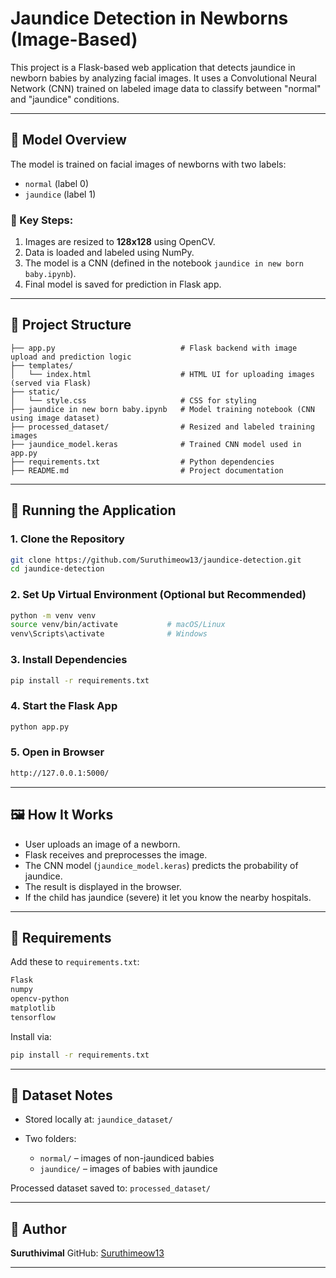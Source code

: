 # Jaundice Detection in Newborns (Image-Based)

This project is a Flask-based web application that detects jaundice in newborn babies by analyzing facial images. It uses a Convolutional Neural Network (CNN) trained on labeled image data to classify between "normal" and "jaundice" conditions.

---

## 🧠 Model Overview

The model is trained on facial images of newborns with two labels:

* `normal` (label 0)
* `jaundice` (label 1)

### 🔧 Key Steps:

1. Images are resized to **128x128** using OpenCV.
2. Data is loaded and labeled using NumPy.
3. The model is a CNN (defined in the notebook `jaundice in new born baby.ipynb`).
4. Final model is saved for prediction in Flask app.

---

## 📂 Project Structure

```
├── app.py                            # Flask backend with image upload and prediction logic
├── templates/
│   └── index.html                    # HTML UI for uploading images (served via Flask)
├── static/
│   └── style.css                     # CSS for styling
├── jaundice in new born baby.ipynb   # Model training notebook (CNN using image dataset)
├── processed_dataset/                # Resized and labeled training images
├── jaundice_model.keras              # Trained CNN model used in app.py
├── requirements.txt                  # Python dependencies
├── README.md                         # Project documentation
```

---

## 🚀 Running the Application

### 1. Clone the Repository

```bash
git clone https://github.com/Suruthimeow13/jaundice-detection.git
cd jaundice-detection
```

### 2. Set Up Virtual Environment (Optional but Recommended)

```bash
python -m venv venv
source venv/bin/activate           # macOS/Linux
venv\Scripts\activate              # Windows
```

### 3. Install Dependencies

```bash
pip install -r requirements.txt
```

### 4. Start the Flask App

```bash
python app.py
```

### 5. Open in Browser

```bash
http://127.0.0.1:5000/
```

---

## 🖼️ How It Works

* User uploads an image of a newborn.
* Flask receives and preprocesses the image.
* The CNN model (`jaundice_model.keras`) predicts the probability of jaundice.
* The result is displayed in the browser.
* If the child has jaundice (severe) it let you know the nearby hospitals.

---

## 📎 Requirements

Add these to `requirements.txt`:

```txt
Flask
numpy
opencv-python
matplotlib
tensorflow
```

Install via:

```bash
pip install -r requirements.txt
```

---

## 📸 Dataset Notes

* Stored locally at: `jaundice_dataset/`
* Two folders:

  * `normal/` – images of non-jaundiced babies
  * `jaundice/` – images of babies with jaundice

Processed dataset saved to: `processed_dataset/`

---

## 👤 Author

**Suruthivimal**
GitHub: [Suruthimeow13](https://github.com/Suruthimeow13)

---

